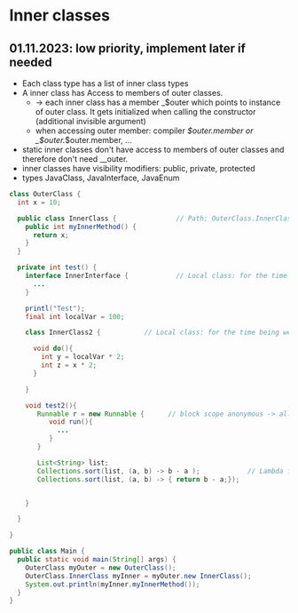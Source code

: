 # Inner classes

## 01.11.2023: low priority, implement later if needed


  * Each class type has a list of inner class types
  * A inner class has Access to members of outer classes.
    * -> each inner class has a member _$outer which points to instance of outer class. It gets initialized when calling the constructor (additional invisible argument)
    * when accessing outer member: compiler _$outer.member or _$outer._$outer.member, ...
  * static inner classes don't have access to members of outer classes and therefore don't need __outer.
  * inner classes have visibility modifiers: public, private, protected
  * types JavaClass, JavaInterface, JavaEnum 
  

```java
class OuterClass {
  int x = 10;

  public class InnerClass {               // Path: OuterClass.InnerClass  (class-scope: allowed)
    public int myInnerMethod() {
      return x;
    }
  }

  private int test() {
    interface InnerInterface {            // Local class: for the time being we don't allow these
      ...
    }

    printl("Test");
    final int localVar = 100;

    class InnerClass2 {           // Local class: for the time being we don't allow these

      void do(){
        int y = localVar * 2;
        int z = x * 2;
      }

    }

    void test2(){
       Runnable r = new Runnable {      // block scope anonymous -> allowed!
          void run(){
            ...
          }
       }

       List<String> list;
       Collections.sort(list, (a, b) -> b - a );            // Lambda function with functional interface Comparable<String, String>
       Collections.sort(list, (a, b) -> { return b - a;});    


    }

  }

}

public class Main {
  public static void main(String[] args) {
    OuterClass myOuter = new OuterClass();
    OuterClass.InnerClass myInner = myOuter.new InnerClass();
    System.out.println(myInner.myInnerMethod());
  }
}
```
